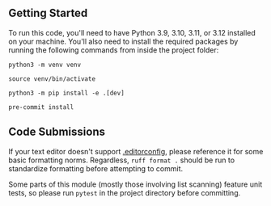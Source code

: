 ## Getting Started

To run this code, you'll need to have Python 3.9, 3.10, 3.11, or 3.12 installed on your machine. You'll also need to
install the required packages by running the following commands from inside the project folder:

```shell
python3 -m venv venv
```
```shell
source venv/bin/activate
```
```shell
python3 -m pip install -e .[dev]
```
```shell
pre-commit install
```

## Code Submissions

If your text editor doesn't support [.editorconfig](https://github.com/MaineDSA/membership_dashboard/blob/main/.editorconfig), please reference it for some basic formatting norms.
Regardless, `ruff format .` should be run to standardize formatting before attempting to commit.

Some parts of this module (mostly those involving list scanning) feature unit tests, so please run `pytest` in the project directory before committing.
